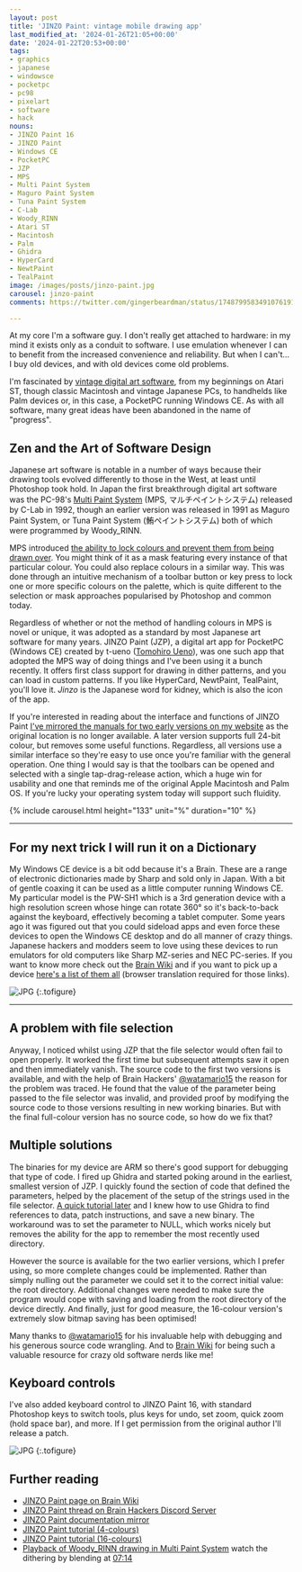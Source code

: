 ```yaml
---
layout: post
title: 'JINZO Paint: vintage mobile drawing app'
last_modified_at: '2024-01-26T21:05+00:00'
date: '2024-01-22T20:53+00:00'
tags:
- graphics
- japanese
- windowsce
- pocketpc
- pc98
- pixelart
- software
- hack
nouns:
- JINZO Paint 16
- JINZO Paint
- Windows CE
- PocketPC
- JZP
- MPS
- Multi Paint System
- Maguro Paint System
- Tuna Paint System
- C-Lab
- Woody_RINN
- Atari ST
- Macintosh
- Palm
- Ghidra
- HyperCard
- NewtPaint
- TealPaint
image: /images/posts/jinzo-paint.jpg
carousel: jinzo-paint
comments: https://twitter.com/gingerbeardman/status/1748799583491076191

---
```


At my core I'm a software guy. I don't really get attached to hardware: in my mind it exists only as a conduit to software. I use emulation whenever I can to benefit from the increased convenience and reliability. But when I can't... I buy old devices, and with old devices come old problems.

I'm fascinated by [vintage digital art software](/2023/10/21/list-of-vintage-japanese-pixel-dot-art-software/), from my beginnings on Atari ST, though classic Macintosh and vintage Japanese PCs, to handhelds like Palm devices or, in this case, a PocketPC running Windows CE. As with all software, many great ideas have been abandoned in the name of "progress".

## Zen and the Art of Software Design

Japanese art software is notable in a number of ways because their drawing tools evolved differently to those in the West, at least until Photoshop took hold. In Japan the first breakthrough digital art software was the PC-98's [Multi Paint System](https://www.youtube.com/watch?v=nIdFor2WOnw) (MPS, マルチペイントシステム) released by C-Lab in 1992, though an earlier version was released in 1991 as Maguro Paint System, or Tuna Paint System (鮪ペイントシステム) both of which were programmed by Woody_RINN.

MPS introduced [the ability to lock colours and prevent them from being drawn over](https://twitter.com/_blubot_/status/1727397680895476153). You might think of it as a mask featuring every instance of that particular colour. You could also replace colours in a similar way. This was done through an intuitive mechanism of a toolbar button or key press to lock one or more specific colours on the palette, which is quite different to the selection or mask approaches popularised by Photoshop and common today.

Regardless of whether or not the method of handling colours in MPS is novel or unique, it was adopted as a standard by most Japanese art software for many years. JINZO Paint (JZP), a digital art app for PocketPC (Windows CE) created by t-ueno ([Tomohiro Ueno](http://www.tomozon.sakura.ne.jp/wince/)), was one such app that adopted the MPS way of doing things and I've been using it a bunch recently. It offers first class support for drawing in dither patterns, and you can load in custom patterns. If you like HyperCard, NewtPaint, TealPaint, you'll love it. *Jinzo* is the Japanese word for kidney, which is also the icon of the app.

If you're interested in reading about the interface and functions of JINZO Paint [I've mirrored the manuals for two early versions on my website](https://www.gingerbeardman.com/jzpaint/) as the original location is no longer available. A later version supports full 24-bit colour, but removes some useful functions. Regardless, all versions use a similar interface so they're easy to use once you're familiar with the general operation. One thing I would say is that the toolbars can be opened and selected with a single tap-drag-release action, which a huge win for usability and one that reminds me of the original Apple Macintosh and Palm OS. If you're lucky your operating system today will support such fluidity.

{% include carousel.html height="133" unit="%" duration="10" %}
 
----

## For my next trick I will run it on a Dictionary

My Windows CE device is a bit odd because it's a Brain. These are a range of electronic dictionaries made by Sharp and sold only in Japan. With a bit of gentle coaxing it can be used as a little computer running Windows CE. My particular model is the PW-SH1 which is a 3rd generation device with a high resolution screen whose hinge can rotate 360° so it's back-to-back against the keyboard, effectively becoming a tablet computer. Some years ago it was figured out that you could sideload apps and even force these devices to open the Windows CE desktop and do all manner of crazy things. Japanese hackers and modders seem to love using these devices to run emulators for old computers like Sharp MZ-series and NEC PC-series. If you want to know more check out the [Brain Wiki](https://brain.fandom.com/ja/wiki/Brain_Wiki) and if you want to pick up a device [here's a list of them all](https://brain.fandom.com/ja/wiki/Brain機種別解説) (browser translation required for those links).

![JPG](https://cdn.gingerbeardman.com/images/posts/jinzo-paint.jpg "JINZO Paint, 4-colour version")
{:.tofigure}

----

## A problem with file selection

Anyway, I noticed whilst using JZP that the file selector would often fail to open properly. It worked the first time but subsequent attempts saw it open and then immediately vanish. The source code to the first two versions is available, and with the help of Brain Hackers' [@watamario15](https://twitter.com/watamario15) the reason for the problem was traced. He found that the value of the parameter being passed to the file selector was invalid, and provided proof by modifying the source code to those versions resulting in new working binaries. But with the final full-colour version has no source code, so how do we fix that?

## Multiple solutions

The binaries for my device are ARM so there's good support for debugging that type of code. I fired up Ghidra and started poking around in the earliest, smallest version of JZP. I quickly found the section of code that defined the parameters, helped by the placement of the setup of the strings used in the file selector. [A quick tutorial later](https://www.coalfire.com/the-coalfire-blog/reverse-engineering-and-patching-with-ghidra) and I knew how to use Ghidra to find references to data, patch instructions, and save a new binary. The workaround was to set the parameter to NULL, which works nicely but removes the ability for the app to remember the most recently used directory.

However the source is available for the two earlier versions, which I prefer using, so more complete changes could be implemented. Rather than simply nulling out the parameter we could set it to the correct initial value: the root directory. Additional changes were needed to make sure the program would cope with saving and loading from the root directory of the device directly. And finally, just for good measure, the 16-colour version's extremely slow bitmap saving has been optimised!

Many thanks to [@watamario15](https://twitter.com/watamario15) for his invaluable help with debugging and his generous source code wrangling. And to [Brain Wiki](https://brain.fandom.com/ja/wiki/) for being such a valuable resource for crazy old software nerds like me!

## Keyboard controls

I've also added keyboard control to JINZO Paint 16, with standard Photoshop keys to switch tools, plus keys for undo, set zoom, quick zoom (hold space bar), and more. If I get permission from the original author I'll release a patch.

![JPG](https://cdn.gingerbeardman.com/images/posts/jinzo-paint-dev.png "JINZO Paint 16, source code modifications")
{:.tofigure}


## Further reading

- [JINZO Paint page on Brain Wiki](https://brain.fandom.com/ja/wiki/JINZO_Paint)
- [JINZO Paint thread on Brain Hackers Discord Server](https://discord.com/channels/759813579120836608/1198349406878060646)
- [JINZO Paint documentation mirror](https://www.gingerbeardman.com/jzpaint/)
- [JINZO Paint tutorial (4-colours)](http://www.tomozon.sakura.ne.jp/wince/JINZO_COLLECTION/DATA_BOOK/JZP_DATA/tel/howtojzp/howtojzp.htm)
- [JINZO Paint tutorial (16-colours)](http://www.tomozon.sakura.ne.jp/wince/JINZO_COLLECTION/DATA_BOOK/JZP_DATA/emugaro/cgmake.htm)
- [Playback of Woody_RINN drawing in Multi Paint System](https://www.youtube.com/watch?v=nIdFor2WOnw) watch the dithering by blending at [07:14](https://www.youtube.com/watch?v=nIdFor2WOnw&t=434)
